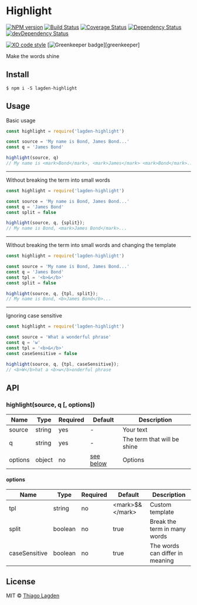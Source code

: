 # Highlight

[![NPM version][npm-img]][npm]
[![Build Status][ci-img]][ci]
[![Coverage Status][coveralls-img]][coveralls]
[![Dependency Status][dep-img]][dep]
[![devDependency Status][devDep-img]][devDep]

[![XO code style][xo-img]][xo]
[![Greenkeeper badge][greenkeeper-img]][greenkeeper]


[greenkeeper-img]: https://badges.greenkeeper.io/lagden/koa-error.svg
[npm-img]:         https://img.shields.io/npm/v/lagden-highlight.svg
[npm]:             https://www.npmjs.com/package/lagden-highlight
[ci-img]:          https://travis-ci.org/lagden/highlight.svg
[ci]:              https://travis-ci.org/lagden/highlight
[coveralls-img]:   https://coveralls.io/repos/github/lagden/highlight/badge.svg?branch=master
[coveralls]:       https://coveralls.io/github/lagden/highlight?branch=master
[dep-img]:         https://david-dm.org/lagden/highlight.svg
[dep]:             https://david-dm.org/lagden/highlight
[devDep-img]:      https://david-dm.org/lagden/highlight/dev-status.svg
[devDep]:          https://david-dm.org/lagden/highlight#info=devDependencies
[xo-img]:          https://img.shields.io/badge/code_style-XO-5ed9c7.svg
[xo]:              https://github.com/sindresorhus/xo


Make the words shine


## Install

```
$ npm i -S lagden-highlight
```


## Usage

Basic usage

```js
const highlight = require('lagden-highlight')

const source = 'My name is Bond, James Bond...'
const q = 'James Bond'

highlight(source, q)
// My name is <mark>Bond</mark>, <mark>James</mark> <mark>Bond</mark>...
```

---

Without breaking the term into small words

```js
const highlight = require('lagden-highlight')

const source = 'My name is Bond, James Bond...'
const q = 'James Bond'
const split = false

highlight(source, q, {split});
// My name is Bond, <mark>James Bond</mark>...
```

---

Without breaking the term into small words and changing the template

```js
const highlight = require('lagden-highlight')

const source = 'My name is Bond, James Bond...'
const q = 'James Bond'
const tpl = '<b>&</b>'
const split = false

highlight(source, q, {tpl, split});
// My name is Bond, <b>James Bond</b>...
```

---

Ignoring case sensitive

```js
const highlight = require('lagden-highlight')

const source = 'What a wonderful phrase'
const q = 'w'
const tpl = '<b>&</b>'
const caseSensitive = false

highlight(source, q, {tpl, caseSensitive});
// <b>W</b>hat a <b>w</b>onderful phrase
```


## API

### highlight(source, q \[, options\])

Name        | Type      | Required | Default                         | Description
----------- | --------- | -------- | ------------------------------- | ------------
source      | string    | yes      | -                               | Your text
q           | string    | yes      | -                               | The term that will be shine
options     | object    | no       | [see below](#options)           | Options


#### options

Name          | Type      | Required | Default                         | Description
-----------   | --------- | -------- | ------------------------------- | ------------
tpl           | string    | no       | \<mark\>$\&\</mark\>            | Custom template
split         | boolean   | no       | true                            | Break the term in many words
caseSensitive | boolean   | no       | true                            | The words can differ in meaning


## License

MIT © [Thiago Lagden](http://lagden.in)
